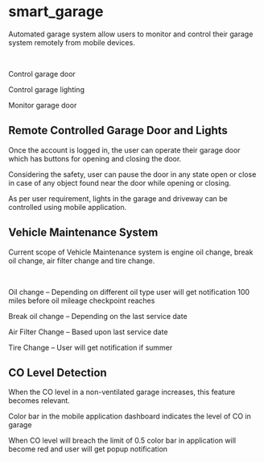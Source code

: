 # smart_garage

Automated garage system allow users to monitor and control their garage system remotely from mobile devices.​​

​

Control garage door​​

Control garage lighting​​

Monitor garage door

## Remote Controlled Garage Door and Lights​

Once the account is logged in, the user can operate their garage door which has buttons for opening and closing the door.​


Considering the safety, user can pause the door in any state open or close in case of any object found near the door while opening or closing. ​


As per user requirement, lights in the garage and driveway can be controlled using mobile application.

## Vehicle Maintenance System

Current scope of Vehicle Maintenance system is engine oil change, break oil change, air filter change and tire change.​

​

Oil change – Depending on different oil type user will get notification 100 miles before oil mileage checkpoint reaches​

Break oil change – Depending on the last service date ​

Air Filter Change – Based upon last service date ​

Tire Change – User will get notification if summer 

## CO Level Detection​

When the CO level in a non-ventilated garage increases, this feature becomes relevant.​

Color bar in the mobile application dashboard indicates the level of CO in garage ​

When CO level will breach the limit of  0.5 color bar in application will become red and user will get popup notification
